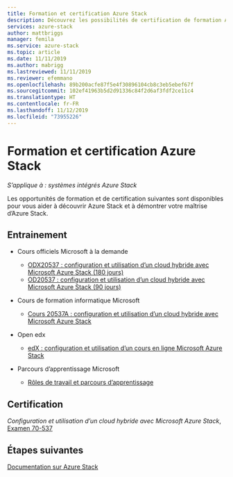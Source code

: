 ```yaml
---
title: Formation et certification Azure Stack
description: Découvrez les possibilités de certification de formation Azure Stack
services: azure-stack
author: mattbriggs
manager: femila
ms.service: azure-stack
ms.topic: article
ms.date: 11/11/2019
ms.author: mabrigg
ms.lastreviewed: 11/11/2019
ms.reviewer: efemmano
ms.openlocfilehash: 89b200acfe87f5e4f30896104cb8c3eb5ebef67f
ms.sourcegitcommit: 102ef41963b5d2d91336c84f2d6af3fdf2ce11c4
ms.translationtype: HT
ms.contentlocale: fr-FR
ms.lasthandoff: 11/12/2019
ms.locfileid: "73955226"
---
```

# <a name="azure-stack-training-and-certification"></a>Formation et certification Azure Stack

*S’applique à : systèmes intégrés Azure Stack*

Les opportunités de formation et de certification suivantes sont disponibles pour vous aider à découvrir Azure Stack et à démontrer votre maîtrise d’Azure Stack.

## <a name="training"></a>Entrainement

- Cours officiels Microsoft à la demande
   - [ODX20537 : configuration et utilisation d’un cloud hybride avec Microsoft Azure Stack (180 jours)](https://www.microsoft.com/en-us/learning/course.aspx?cid=ODX20537)
   - [OD20537 : configuration et utilisation d’un cloud hybride avec Microsoft Azure Stack (90 jours)](https://www.microsoft.com/en-us/learning/course.aspx?cid=OD20537)

- Cours de formation informatique Microsoft
   - [Cours 20537A : configuration et utilisation d’un cloud hybride avec Microsoft Azure Stack](https://aka.ms/azsmoc)

- Open edx
   - [edX : configuration et utilisation d’un cours en ligne Microsoft Azure Stack](https://aka.ms/AzureStackMOOC)
   
- Parcours d’apprentissage Microsoft
   - [Rôles de travail et parcours d’apprentissage](https://azure.microsoft.com/training/learning-paths/)

## <a name="certification"></a>Certification

*Configuration et utilisation d’un cloud hybride avec Microsoft Azure Stack*, [Examen 70-537](https://www.microsoft.com/learning/exam-70-537.aspx)

## <a name="next-steps"></a>Étapes suivantes

[Documentation sur Azure Stack](/azure-stack/operator)
